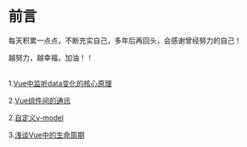 # 前言

每天积累一点点，不断充实自己，多年后再回头，会感谢曾经努力的自己！

越努力，越幸福，加油！！
<br/><br/> 

1.[Vue中监听data变化的核心原理](https://github.com/fuhangyy/Vue-Blog/issues/1)

2.[Vue组件间的通讯](https://github.com/fuhangyy/Vue-Blog/issues/2)

2.[自定义v-model](https://github.com/fuhangyy/Vue-Blog/issues/3)

3.[浅谈Vue中的生命周期](https://github.com/fuhangyy/Vue-Blog/issues/3)

